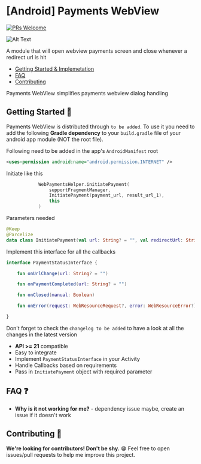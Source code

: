 # [Android] Payments WebView

[![PRs Welcome](https://img.shields.io/badge/PRs-welcome-orange.svg)](http://makeapullrequest.com)

![Alt Text](https://media.giphy.com/media/sj7ik2M7Dl35YKNReZ/giphy.gif)

A module that will open webview payments screen and close whenever a redirect url is hit

* [Getting Started & Implemetation](#getting-started-)
* [FAQ](#faq-)
* [Contributing](#contributing-)

Payments WebView simplifies payments webview dialog handling

## Getting Started 👣

Payments WebView is distributed through `to be added`. To use it you need to add the following **Gradle dependency** to your `build.gradle` file of your android app module (NOT the root file).

Following need to be added in the app's `AndroidManifest` root

```xml
<uses-permission android:name="android.permission.INTERNET" />

```

Initiate like this

```kotlin
            WebPaymentsHelper.initiatePayment(
                supportFragmentManager,
                InitiatePayment(payment_url, result_url_1),
                this
            )
```

Parameters needed

```kotlin
@Keep
@Parcelize
data class InitiatePayment(val url: String? = "", val redirectUrl: String? = "") : Parcelable
```

Implement this interface for all the callbacks

```kotlin
interface PaymentStatusInterface {

    fun onUrlChange(url: String? = "")

    fun onPaymentCompleted(url: String? = "")

    fun onClosed(manual: Boolean)

    fun onError(request: WebResourceRequest?, error: WebResourceError?)

}
```

Don't forget to check the `changelog to be added` to have a look at all the changes in the latest version

* **API >= 21** compatible
* Easy to integrate
* Implement `PaymentStatusInterface` in your Activity
* Handle Callbacks based on requirements
* Pass in `InitiatePayment` object with required parameter

## FAQ ❓

* **Why is it not working for me?** - dependency issue maybe, create an issue if it doesn't work

## Contributing 🤝

**We're looking for contributors! Don't be shy.** 😁 Feel free to open issues/pull requests to help me improve this project.
